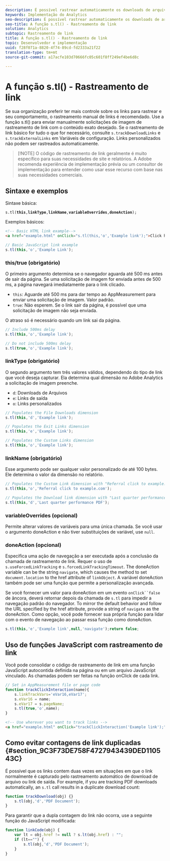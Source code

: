 ```yaml
---
description: É possível rastrear automaticamente os downloads de arquivo e links de saída com base nos parâmetros definidos no arquivo AppMeasurement para JavaScript.
keywords: Implementação do Analytics
seo-description: É possível rastrear automaticamente os downloads de arquivo e links de saída com base nos parâmetros definidos no arquivo AppMeasurement para JavaScript.
seo-title: A função s.tl() - Rastreamento de link
solution: Analytics
subtopic: Rastreamento de link
title: A função s.tl() - Rastreamento de link
topic: Desenvolvedor e implementação
uuid: f28f071a-8820-4f74-89cd-fd2333a21f22
translation-type: tm+mt
source-git-commit: a17acfe103d70666fc05c601f8ff249ef4be6d8c

---
```



# A função s.tl() - Rastreamento de link

Se sua organização preferir ter mais controle sobre os links para rastrear e seu comportamento, o rastreamento manual de links é recomendado. Use a função s.tl() para enviar manualmente solicitações de imagem de rastreamento de link com o conteúdo exato desejado. Se o rastreamento de link básico for tudo o que for necessário, consulte `s.trackDownloadLinks` e `s.trackExternalLinks` em Variáveis [](c-variables/configuration-variables.md)de configuração. Links personalizados não podem ser rastreados automaticamente.

> [!NOTE] O código de rastreamento de link geralmente é muito específico para suas necessidades de site e relatórios. A Adobe recomenda experiência de implementação prévia ou um consultor de implementação para entender como usar esse recurso com base nas suas necessidades comerciais.

## Sintaxe e exemplos

Sintaxe básica:

`s.tl(`**`this`**`,`**`linkType`**`,`**`linkName`**`,`**`variableOverrides`**`,`**`doneAction`**`);`

Exemplos básicos:

```HTML
<!-- Basic HTML link example-->
<a href="example.html" onClick="s.tl(this,'o','Example link');">Click here</a>
```

```JavaScript
// Basic JavaScript link example
s.tl(this,'o','Example Link');
```

### this/true (obrigatório)

O primeiro argumento determina se o navegador aguarda até 500 ms antes de sair da página. Se uma solicitação de imagem for enviada antes de 500 ms, a página navegará imediatamente para o link clicado.

* `this`: Aguarde até 500 ms para dar tempo ao AppMeasurement para enviar uma solicitação de imagem. Valor padrão.
* `true`: Não esperem. Se o link sair da página, é possível que uma solicitação de imagem não seja enviada.

O atraso só é necessário quando um link sai da página.

```JavaScript
// Include 500ms delay
s.tl(this,'o','Example link');

// Do not include 500ms delay
s.tl(true,'o','Example link');
```

### linkType (obrigatório)

O segundo argumento tem três valores válidos, dependendo do tipo de link que você deseja capturar. Ela determina qual dimensão no Adobe Analytics a solicitação de imagem preenche.

* `d`: Downloads de Arquivos
* `e`: Links de saída
* `o`: Links personalizados

```JavaScript
// Populates the File Downloads dimension
s.tl(this,'d','Example link');

// Populates the Exit Links dimension
s.tl(this,'e','Example link');

// Populates the Custom Links dimension
s.tl(this,'o','Example link');
```

### linkName (obrigatório)

Esse argumento pode ser qualquer valor personalizado de até 100 bytes. Ele determina o valor da dimensão no relatório.

```JavaScript
// Populates the Custom Link dimension with "Referral click to example.com"
s.tl(this,'o','Referral click to example.com');

// Populates the Download link dimension with "Last quarter performance PDF"
s.tl(this,'d','Last quarter performance PDF');
```

### variableOverrides (opcional)

Permite alterar valores de variáveis para uma única chamada. Se você usar o argumento doneAction e não tiver substituições de variável, use `null`.

### doneAction (opcional)

Especifica uma ação de navegação a ser executada após a conclusão da chamada de rastreamento de link. Requer o uso de `s.useForcedLinkTracking` e `s.forcedLinkTrackingTimeout`. The doneAction variable can be the string `navigate`, which causes the method to set `document.location` to the href attribute of `linkObject`. A variável doneAction também pode ser uma função que permite a personalização avançada.

Se você fornecer um valor para doneAction em um evento `onClick``false` de âncora, deverá retornar depois da chamada de `s.tl` para impedir a navegação padrão do navegador.
To mirror the default behavior and follow the URL specified by the href attribute, provide a string of `navigate` as the doneAction. Como opção, você pode fornecer sua própria função para lidar com o evento de navegação ao passar essa função como doneAction.

```JavaScript
s.tl(this,'e','Example link',null,'navigate');return false;
```

## Uso de funções JavaScript com rastreamento de link

Você pode consolidar o código de rastreamento de link em uma função JavaScript autocontida definida na página ou em um arquivo JavaScript vinculado. As chamadas podem ser feitas na função onClick de cada link.

```JavaScript
// Set in AppMeasurement file or page code
function trackClickInteraction(name){
    s.linkTrackVars='eVar16,eVar17';
    s.eVar16 = name;
    s.eVar17 = s.pageName;
    s.tl(true,'o',name);
}
```

```HTML
<!-- Use wherever you want to track links -->
<a href="example.html" onClick="trackClickInteraction('Example link');">Click here</a>
```

## Como evitar contagens de link duplicadas {#section_9C3F73DE758F4727943439DED110543C}

É possível que os links contem duas vezes em situações em que o link normalmente é capturado pelo rastreamento automático de download de arquivo ou link de saída. For example, if you are tracking PDF downloads automatically, an `s.tl` call results in a duplicate download count:

```JavaScript
function trackDownload(obj) {}
    s.tl(obj,'d','PDF Document');
}
```

Para garantir que a dupla contagem do link não ocorra, use a seguinte função do JavaScript modificada:

```JavaScript
function linkCode(obj) {
    var lt = obj.href != null ? s.lt(obj.href) : "";
    if (lt=="") {
        s.tl(obj,'d','PDF Document');
    }
}
```
